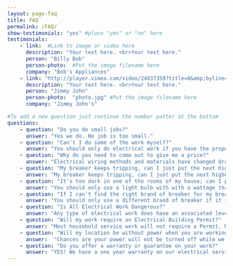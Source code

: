 ```yaml
---
layout: page-faq
title: FAQ
permalink: /FAQ/
show-testimonials: "yes" #place "yes" or "no" here
testimonials:
    - link:  #Link to image or video here
      description: "Your text here. <br>Your text here."
      person: "Billy Bob"
      person-photo:  #Put the image filename here
      company: "Bob's Appliances"
    - link: "http://player.vimeo.com/video/24837359?title=0&amp;byline=0&amp;portrait=0&amp;color=ffffff"
      description: "Your text here. <br>Your text here."
      person: "Jimmy John"
      person-photo:  "photo.jpg" #Put the image filename here
      company: "Jimmy John's"

#To add a new question just continue the number patter at the bottom
questions:
    - question: "Do you do small jobs?"
      answer: "Yes we do. No job is too small."
    - question: "Can't I do some of the work myself?"
      answer: "You should only do electrical work if you have the proper knowledge and training to do it safely and		correctly. Electricity can be dangerous, so if you are not sure of your skill level, it is best to let a professional handle the work."
    - question: "Why do you need to come out to give me a price?"
      answer: "Electrical wiring methods and materials have changed drastically since home wiring first began, and the National Electrical Code changes every three years. Most homes have had additional wiring added or changed after being built. And there are different acceptable wiring styles and material preferences among electricians of the same time period. There is no way for an electrician to know exactly what type of wiring methods, styles, and materials are in your home without a visit to your home. Each home's floor plan, size, foundation style, and attic accessibility is different than the next. All these variables come in to play when calculating the price to do any type of electrical work. Without knowing these variables, it is just not possible to give you an accurate price to do your work."
    - question: "My breaker keeps tripping, can I just put the next higher rated breaker in it's place?"
      answer: "My breaker keeps tripping, can I just put the next higher rated breaker in it's place?"
    - question: "It's too dark in one of the rooms of my house; can I put a higher wattage light bulb in?"
      answer: "You should only use a light bulb with with a wattage that does not exceed the rating for your particular fixture or lamp. Each fixture or lamp should have the maximum wattage rating labeled on it somewhere near the socket. Exceeding this maximum wattage can start a fire in your light fixture or home wiring. If your room is still to dark, consider changing out the fixture for one that allows a higher wattage or more bulbs, or considering adding some recessed lighting fixtures in the room to supplement the other fixture."
    - question: "If I can't find the right brand of breaker for my breaker box, can I use a different brand?"
      answer: "You should only use a different brand of breaker if it is listed for specific use in your breaker box and it is acceptable by the manufacturer of the breaker box. If a breaker has not been tested for another brand of breaker box, and listed for specific use in a particular breaker box, then it may not work properly in that breaker box, which is a safety hazard and against the National Electrical Code. This could also void any warranty you may have on your breaker box, and the breaker itself. This could also void your insurance coverage in the event of a fire."
    - question: "Is All Electrical Work Dangerous?"
      answer: "Any type of electrical work does have an associated level of risk including injury and/or death. Another risk is creating a fire hazard. We do not recommend inexperienced people attempting any electrical wiring or installations. All electrical work should be done by an insured, licensed electrician."
    - question: "Will my work require an Electrical Building Permit?"
      answer: "Most household service work will not require a Permit. Major projects such as room additions and basement finishing probably will require a Permit and inspections. Failure to follow building codes could require your work to be completely redone at additional expense. If a Permit is required we will take on that responsibility for you."
    - question: "Will my location be without power when you are working?"
      answer:  "Chances are your power will not be turned off while we work. If power interruptions are required it is usually limited to a single circuit and only for a short amount of time. Major projects may require total shut-offs while service connections are being done. In any event we will minimize the time that you are without power."
    - question: "Do you offer a warranty or guarantee on your work?"
      answer: "YES! We have a one year warranty on our electrical services labor. All electrical parts or components are covered by any warranty provided by the original manufacturer. Fixtures or appliances provided by customers are assumed to be in good working order at the time of our work being performed and are not warranted by us."
---
```


